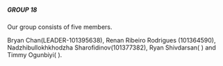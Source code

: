 ##### GROUP 18 #####

Our group consists of five members. 

Bryan Chan(LEADER-101395638),
Renan Ribeiro Rodrigues (101364590),
Nadzhibullokhkhodzha Sharofidinov(101377382),
Ryan Shivdarsan(    ) and 
Timmy Ogunbiyi(   ).
